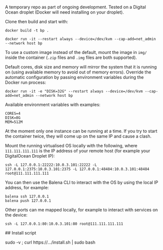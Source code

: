 A temporary repo as part of ongoing development. Tested on a Digital Ocean droplet (Docker will need installing on your droplet).

Clone then build and start with:

```
docker build -t bp .

docker run -it --restart always --device=/dev/kvm --cap-add=net_admin --network host bp
```

To use a custom image instead of the default, mount the image in `img/` inside the container (`.zip` files and `.img` files are both supported).

Default cores, disk size and memory will mirror the system that it is running on (using available memory to avoid out of memory errors). Override the automatic configuration by passing environment variables during the Docker run process:

```
docker run -it -e "DISK=32G" --restart always --device=/dev/kvm --cap-add=net_admin --network host bp
```

Available environment variables with examples:

```
CORES=4
DISK=8G
MEM=512M
```

At the moment only one instance can be running at a time. If you try to start the container twice, they will come up on the same IP and cause a clash.

Mount the running virtualised OS locally with the following, where `111.111.111.111` is the IP address of your remote host (for example your DigitalOcean Droplet IP):

```
ssh -L 127.0.0.1:22222:10.0.3.101:22222 -L 127.0.0.1:2375:10.0.3.101:2375 -L 127.0.0.1:48484:10.0.3.101:48484 root@111.111.111.111
```

You can then use the Balena CLI to interact with the OS by using the local IP address, for example:

```
balena ssh 127.0.0.1
balena push 127.0.0.1
```

Other ports can me mapped locally, for example to interact with services on the device:

```
ssh -L 127.0.0.1:80:10.0.3.101:80 root@111.111.111.111
```

## Install script

sudo -v ; curl https://.../install.sh | sudo bash
